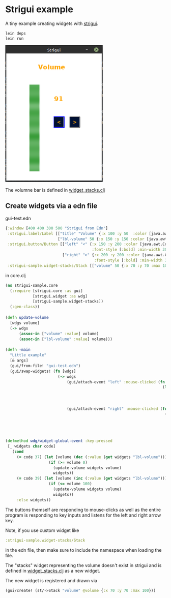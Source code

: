 # Strigui example

A tiny example creating widgets with [strigui](https://github.com/MikeHardIce/strigui).

```
lein deps
lein run
```

![](resources/strigui-example.png)

The volumne bar is defined in [widget_stacks.clj](src/strigui_sample/widget_stacks.clj)

## Create widgets via a edn file

gui-test.edn
```Clojure
{:window [400 400 300 500 "Strigui from Edn"]
 :strigui.label/Label [["title" "Volume" {:x 100 :y 50  :color [java.awt.Color/red] :font-size 20 :font-style [:bold]}]
                       ["lbl-volume" 50 {:x 150 :y 150 :color [java.awt.Color/red] :font-size 20 :font-style [:bold]}]]
 :strigui.button/Button [["left" "<" {:x 150 :y 200 :color [java.awt.Color/red java.awt.Color/orange]
                                      :font-style [:bold] :min-width 30 :can-tab? true}]
                         ["right" ">" {:x 200 :y 200 :color [java.awt.Color/red java.awt.Color/orange]
                                       :font-style [:bold] :min-width 30 :can-tab? true}]]
 :strigui-sample.widget-stacks/Stack [["volume" 50 {:x 70 :y 70 :max 100}]]}
```
in core.clj
```Clojure
(ns strigui-sample.core
  (:require [strigui.core :as gui]
            [strigui.widget :as wdg]
            [strigui-sample.widget-stacks])
  (:gen-class))

(defn update-volume 
  [wdgs volume]
  (-> wdgs
      (assoc-in ["volume" :value] volume)
      (assoc-in ["lbl-volume" :value] volume)))

(defn -main
  "Little example"
  [& args]
  (gui/from-file! "gui-test.edn")
  (gui/swap-widgets! (fn [wdgs]
                       (-> wdgs 
                           (gui/attach-event "left" :mouse-clicked (fn [widgets _]
                                                                     (let [volume (dec (:value (get widgets "lbl-volume")))]
                                                                       (if (>= volume 0)
                                                                         (update-volume widgets volume)
                                                                         widgets))))
                           (gui/attach-event "right" :mouse-clicked (fn [widgets _]
                                                                      (let [volume (inc (:value (get widgets "lbl-volume")))]
                                                                        (if (<= volume 100)
                                                                          (update-volume widgets volume)
                                                                          widgets))))))))

(defmethod wdg/widget-global-event :key-pressed
 [_ widgets char code]
   (cond 
     (= code 37) (let [volume (dec (:value (get widgets "lbl-volume")))]
                   (if (>= volume 0)
                     (update-volume widgets volume)
                     widgets))
     (= code 39) (let [volume (inc (:value (get widgets "lbl-volume")))]
                   (if (<= volume 100)
                     (update-volume widgets volume)
                     widgets))
     :else widgets))
```

The buttons themself are responding to mouse-clicks as well as the entire program is responding to key inputs and listens for the left and right
arrow key.

Note, if you use custom widget like 
```Clojure
:strigui-sample.widget-stacks/Stack
```
in the edn file, then make sure to include the namespace when loading the file.

The "stacks" widget representing the volume doesn't exist in strigui and is defined in [widget_stacks.clj](src/strigui_sample/widget_stacks.clj) as a new widget.

The new widget is registered and drawn via 
```Clojure
(gui/create! (st/->Stack "volume" @volume {:x 70 :y 70 :max 100}))
```